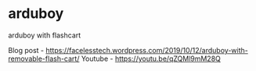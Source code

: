 # arduboy
arduboy with flashcart

Blog post - https://facelesstech.wordpress.com/2019/10/12/arduboy-with-removable-flash-cart/
Youtube - https://youtu.be/qZQMl9mM28Q

